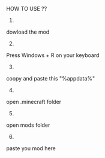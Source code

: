 HOW TO USE ??

1)
 dowload the mod

2)
  Press Windows  + R on your keyboard
  
3)
  coopy and paste this  "%appdata%"

4)
  open .minecraft folder

5)
  open mods folder

6)
  paste you mod here
